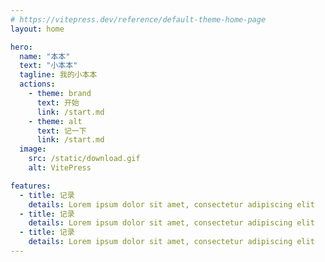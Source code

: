 ```yaml
---
# https://vitepress.dev/reference/default-theme-home-page
layout: home

hero:
  name: "本本"
  text: "小本本"
  tagline: 我的小本本
  actions:
    - theme: brand
      text: 开始
      link: /start.md
    - theme: alt
      text: 记一下
      link: /start.md
  image:
    src: /static/download.gif
    alt: VitePress

features:
  - title: 记录
    details: Lorem ipsum dolor sit amet, consectetur adipiscing elit
  - title: 记录
    details: Lorem ipsum dolor sit amet, consectetur adipiscing elit
  - title: 记录
    details: Lorem ipsum dolor sit amet, consectetur adipiscing elit
---
```


<!-- ### Title <Badge type="info" text="default" />
### Title <Badge type="tip" text="^1.9.0" />
### Title <Badge type="warning" text="beta" />
### Title <Badge type="danger" text="caution" /> -->